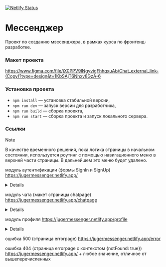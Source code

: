 [![Netlify Status](https://api.netlify.com/api/v1/badges/3182eb1c-219a-4f0a-aef6-91bf21039bf5/deploy-status)](https://app.netlify.com/sites/jugermessenger/deploys)

# Мессенджер

Проект по созданию мэссенджера, в рамках курса по фронтенд-разработке.

### Макет проекта

https://www.figma.com/file/jX0PPV9INgyvigFhhqxuAb/Chat_external_link-(Copy)?type=design&t=1KbSAjT6Nhxv8GzA-6

### Установка проекта

- `npm install` — установка стабильной версии,
- `npm run dev` — запуск версии для разработчика,
- `npm run build` — сборка проекта,
- `npm run start` — сборка проекта и запуск локального сервера.

###

### Ссылки

> [!NOTE]
> В качестве временного решения, пока логика страницы в начальном состоянии, используется роутинг с помощью навигационного меню в верхней части страницы. В дальнейшем это меню будет удалено.

модуль аутентификации (формы SignIn и SignUp)
https://jugermessenger.netlify.app/

<details>
При нажатии на кнопки SignUp и LogIn происходит переключение между формами.

Есть валидация по blur у каждого элемента input по отдельности, а также повторная при отправке формы (кнопка формы enter).

При провале валидации в консоль выводится соответствующее сообщение, при прохождении - данные формы.

</details>

модуль чата (макет страницы chatpage)
https://jugermessenger.netlify.app/chatpage

<details>
При нажатии на кнопку Profile происходит переход в модуль профиля.

У формы отправки сообщения есть валидация при отправке формы (кнопка формы со стрелкой send message).

При провале валидации в консоль выводится соответствующее сообщение, при прохождении - данные формы.

</details>

модуль профиля
https://jugermessenger.netlify.app/profile

<details>
При нажатии на кнопку Change profile происходит переход в форму редактирования профиля.
При нажатии на кнопку Change password происходит переход в форму редактирования пароля.
При нажатии на кнопку со стрелкой Step back происходит переход из форм в начальное меню, из начального - в модуль чата.

Есть валидация по blur у каждого элемента input по отдельности (за исключением элемента Old password в форме Change password), а также повторная при отправке формы (кнопка формы enter).

При провале валидации в консоль выводится соответствующее сообщение, при прохождении - данные формы.

</details>

ошибка 500 (страница errorpage)
https://jugermessenger.netlify.app/error

ошибка 404 (страница errorpage с контекстом {notFound: true})
https://jugermessenger.netlify.app/ + любое значение, отличное от вышеперечисленных
